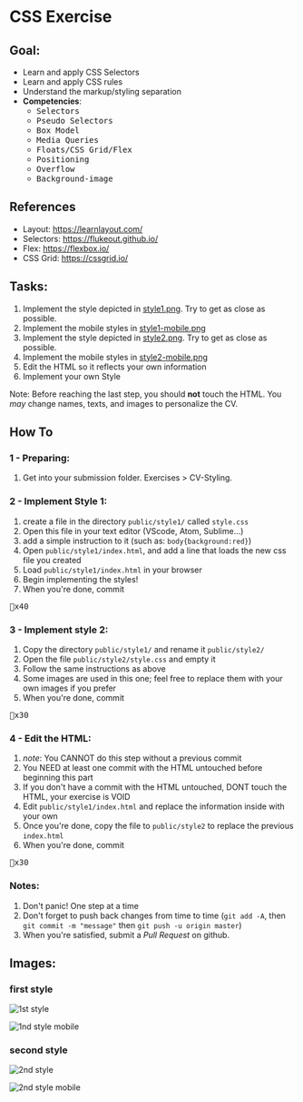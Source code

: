 # CSS Exercise

## Goal:

- Learn and apply CSS Selectors
- Learn and apply CSS rules
- Understand the markup/styling separation
- **Competencies**: 
  - <kbd>Selectors</kbd>
  - <kbd>Pseudo Selectors</kbd>
  - <kbd>Box Model</kbd>
  - <kbd>Media Queries</kbd>
  - <kbd>Floats/CSS Grid/Flex</kbd>
  - <kbd>Positioning</kbd>
  - <kbd>Overflow</kbd>
  - <kbd>Background-image</kbd>

## References

- Layout: https://learnlayout.com/
- Selectors: https://flukeout.github.io/
- Flex: https://flexbox.io/
- CSS Grid: https://cssgrid.io/

## Tasks:

1. Implement the style depicted in [style1.png](style1-n.png). Try to get as close as possible.
1. Implement the mobile styles in [style1-mobile.png](style1-mobile-n.png)
1. Implement the style depicted in [style2.png](style2-n.png). Try to get as close as possible.
1. Implement the mobile styles in [style2-mobile.png](style2-mobile-n.png)
1. Edit the HTML so it reflects your own information
1. Implement your own Style

Note: Before reaching the last step, you should **not** touch the HTML. You *may* change names, texts, and images to personalize the CV.

## How To

### 1 - Preparing:

1. Get into your submission folder. Exercises > CV-Styling.

### 2 - Implement Style 1:

1. create a file in the directory `public/style1/` called `style.css`
1. Open this file in your text editor (VScode, Atom, Sublime...)
1. add a simple instruction to it (such as: `body{background:red}`)
1. Open `public/style1/index.html`, and add a line that loads the new css file you created
1. Load `public/style1/index.html` in your browser
1. Begin implementing the styles!
1. When you're done, commit

<kbd>🔑x40</kbd>

### 3 - Implement style 2:

1. Copy the directory `public/style1/` and rename it `public/style2/`
1. Open the file `public/style2/style.css` and empty it
1. Follow the same instructions as above
1. Some images are used in this one; feel free to replace them with your own images if you prefer
1. When you're done, commit

<kbd>🔑x30</kbd>

### 4 - Edit the HTML:

1. *note*: You CANNOT do this step without a previous commit
1. You NEED at least one commit with the HTML untouched before beginning this part
1. If you don't have a commit with the HTML untouched, DONT touch the HTML, your exercise is VOID
1. Edit `public/style1/index.html` and replace the information inside with your own
1. Once you're done, copy the file to `public/style2` to replace the previous `index.html`
1. When you're done, commit

<kbd>🔑x30</kbd>

### Notes:

1. Don't panic! One step at a time
1. Don't forget to push back changes from time to time (`git add -A`, then `git commit -m "message"` then `git push -u origin master`)
1. When you're satisfied, submit a *Pull Request* on github.


## Images:

### first style
![1st style](./style1-n.png "First Style")

![1nd style mobile](./style1-mobile-n.png "First Style Mobile")

### second style

![2nd style](./style2-n.png "Second Style")

![2nd style mobile](./style2-mobile-n.png "Second Style Mobile")
